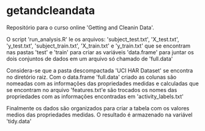 # getandcleandata
Repositório para o curso online 'Getting and Cleanin Data'.

O script 'run_analysis.R' le os arquivos: 'subject_test.txt', 'X_test.txt', 'y_test.txt', 'subject_train.txt', 'X_train.txt' e 'y_train.txt' que se encontram nas pastas 'test' e 'train' para criar as variáveis 'data.frame' para juntar os dois conjuntos de dados em um arquivo só chamado de 'full.data'

Considera-se que a pasta descompactada 'UCI HAR Dataset' se encontra no diretório raiz. Com o data.frame 'full.data' criado as colunas são nomeadas com as informações das propriedades medidas e calculadas que se encontram no arquivo 'features.txt'e são trocados os nomes das propriedades com as informações encontradas em 'activity_labels.txt'

Finalmente os dados são organizados para criar a tabela com os valores medios das propriedades medidas. O resultado é armazenado na variável 'tidy.data'
